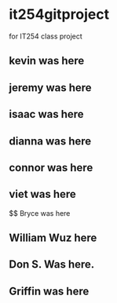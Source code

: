 # it254gitproject
for IT254 class project

## kevin was here
## jeremy was here
## isaac was here
## dianna was here
## connor was here
## viet was here
$$ Bryce was here
## William Wuz here
## Don S. Was here.
## Griffin was here

